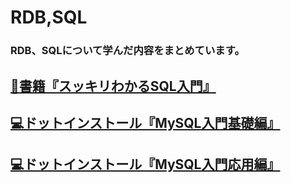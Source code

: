 # RDB,SQL

### RDB、SQLについて学んだ内容をまとめています。

## [📖書籍『スッキリわかるSQL入門』](https://github.com/YSWEngineer/rdb-sql/blob/main/document/%E3%82%B9%E3%83%83%E3%82%AD%E3%83%AA%E3%82%8F%E3%81%8B%E3%82%8BSQL%E5%85%A5%E9%96%80.md)

## [💻ドットインストール『MySQL入門基礎編』](https://github.com/YSWEngineer/rdb-sql/blob/main/document/dotinstallMySQL%E5%85%A5%E9%96%80%E5%9F%BA%E7%A4%8E%E7%B7%A8.md)

## [💻ドットインストール『MySQL入門応用編』](https://github.com/YSWEngineer/rdb-sql/blob/main/document/dotinstallMySQL%E5%85%A5%E9%96%80%E5%BF%9C%E7%94%A8%E7%B7%A8.md)

